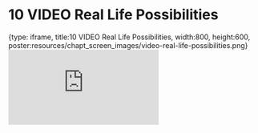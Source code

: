 # 10 VIDEO Real Life Possibilities
 
{type: iframe, title:10 VIDEO Real Life Possibilities, width:800, height:600, poster:resources/chapt_screen_images/video-real-life-possibilities.png}
![](https://hutchdatascience.org/AI_for_Decision_Makers/no_toc/video-real-life-possibilities.html)
 

 
